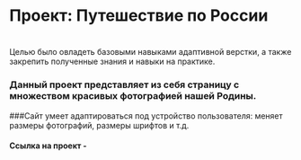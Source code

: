 ﻿# Проект: Путешествие по России

# 
Целью было овладеть базовыми навыками адаптивной верстки, а также закрепить полученные знания и навыки на практике.

### Данный проект представляет из себя страницу с множеством красивых фотографией нашей Родины.

###Сайт умеет адаптироваться под устройство пользователя: меняет размеры фотографий, размеры шрифтов и т.д.

#### Ссылка на проект - 